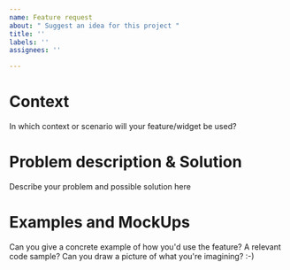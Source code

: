 ```yaml
---
name: Feature request
about: " Suggest an idea for this project "
title: ''
labels: ''
assignees: ''

---
```


# Context

In which context or scenario will your feature/widget be used?

# Problem description & Solution

Describe your problem and possible solution here

# Examples and MockUps

Can you give a concrete example of how you'd use the feature? A relevant code sample?
Can you draw a picture of what you're imagining? :-)
